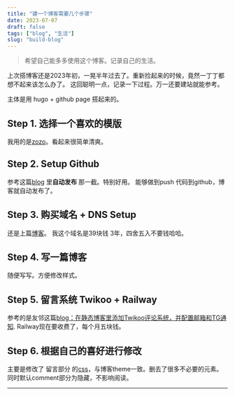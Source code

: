 ```yaml
---
title: "建一个博客需要几个步骤"
date: 2023-07-07
draft: false
tags: ["blog", "生活"]
slug: "build-blog"
---
```


> 希望自己能多多使用这个博客。记录自己的生活。

上次搭博客还是2023年初，一晃半年过去了。重新捡起来的时候，竟然一丁丁都想不起来该怎么办了。
这回聪明一点，记录一下过程。万一还要建站就能参考。

主体是用 hugo + github page 搭起来的。

## Step 1. 选择一个喜欢的模版

我用的是[zozo](https://github.com/varkai/hugo-theme-zozo)。看起来很简单清爽。

## Step 2. Setup Github

参考这篇[blog](https://www.pseudoyu.com/zh/2022/05/29/deploy_your_blog_using_hugo_and_github_action/) 里**自动发布** 那一截。特别好用。
能够做到push 代码到github，博客就自动发布了。

## Step 3. 购买域名 + DNS Setup
还是上篇[博客](https://www.pseudoyu.com/zh/2022/05/29/deploy_your_blog_using_hugo_and_github_action/)。
我这个域名是39块钱 3年，四舍五入不要钱哈哈。

## Step 4. 写一篇博客
随便写写。方便修改样式。

## Step 5. 留言系统 Twikoo + Railway
参考的是友邻这篇[blog：在静态博客里添加Twikoo评论系统，并配置邮箱和TG通知](https://thirdshire.com/post/twikoo-tutorial/). Railway现在要收费了，每个月五块钱。

## Step 6. 根据自己的喜好进行修改
主要是修改了 留言部分 的[css](https://github.com/saally/blog/blob/master/themes/hugo-theme-zozo/static/css/twikoo.css)，与博客theme一致。删去了很多不必要的元素。
同时默认comment部分为隐藏，不影响阅读。

---
